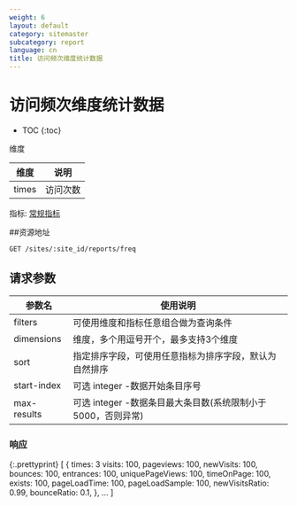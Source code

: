 ```yaml
---
weight: 6
layout: default
category: sitemaster
subcategory: report
language: cn
title: 访问频次维度统计数据
---
```


# 访问频次维度统计数据

* TOC
{:toc}

维度

| 维度      | 说明       |
|-----------|------------|
| times     | 访问次数   |

指标: [常规指标](/doc/sitemaster/v1/cn/site_report.html#常规指标)


##资源地址

    GET /sites/:site_id/reports/freq

## 请求参数

| 参数名      | 使用说明                                                     |
|-------------|--------------------------------------------------------------|
| filters     | 可使用维度和指标任意组合做为查询条件                         |
| dimensions  | 维度，多个用逗号开个，最多支持3个维度                        |
| sort        | 指定排序字段，可使用任意指标为排序字段，默认为自然排序       |
| start-index | 可选 integer -数据开始条目序号                               |
| max-results | 可选 integer -数据条目最大条目数(系统限制小于5000，否则异常) |

### 响应


{:.prettyprint}
    [
        {
            times: 3
            visits: 100,
            pageviews: 100,
            newVisits: 100,
            bounces: 100,
            entrances: 100,
            uniquePageViews: 100,
            timeOnPage: 100,
            exists: 100,
            pageLoadTime: 100,
            pageLoadSample: 100,
            newVisitsRatio: 0.99,
            bounceRatio: 0.1,
        },
        ...
    ]

